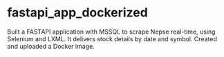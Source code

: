 # fastapi_app_dockerized
Built a FASTAPI application with MSSQL to scrape Nepse real-time, using Selenium and LXML. It delivers stock details by date and symbol. Created and uploaded a Docker image.

